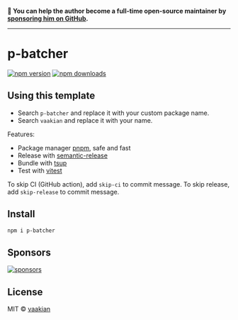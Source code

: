 **💛 You can help the author become a full-time open-source maintainer by [sponsoring him on GitHub](https://github.com/sponsors/vaakian).**

---

# p-batcher

[![npm version](https://badgen.net/npm/v/p-batcher)](https://npm.im/p-batcher) [![npm downloads](https://badgen.net/npm/dm/p-batcher)](https://npm.im/p-batcher)

## Using this template

- Search `p-batcher` and replace it with your custom package name.
- Search `vaakian` and replace it with your name.

Features:

- Package manager [pnpm](https://pnpm.js.org/), safe and fast
- Release with [semantic-release](https://npm.im/semantic-release)
- Bundle with [tsup](https://github.com/vaakian/tsup)
- Test with [vitest](https://vitest.dev)

To skip CI (GitHub action), add `skip-ci` to commit message. To skip release, add `skip-release` to commit message.

## Install

```bash
npm i p-batcher
```

## Sponsors

[![sponsors](https://sponsors-images.vaakian.dev/sponsors.svg)](https://github.com/sponsors/vaakian)

## License

MIT &copy; [vaakian](https://github.com/sponsors/vaakian)
